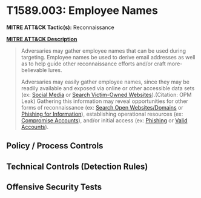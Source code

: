 # T1589.003: Employee Names
**MITRE ATT&CK Tactic(s):** Reconnaissance

**[MITRE ATT&CK Description](https://attack.mitre.org/techniques/T1589/003)**
<blockquote>Adversaries may gather employee names that can be used during targeting. Employee names be used to derive email addresses as well as to help guide other reconnaissance efforts and/or craft more-believable lures.

Adversaries may easily gather employee names, since they may be readily available and exposed via online or other accessible data sets (ex: [Social Media](https://attack.mitre.org/techniques/T1593/001) or [Search Victim-Owned Websites](https://attack.mitre.org/techniques/T1594)).(Citation: OPM Leak) Gathering this information may reveal opportunities for other forms of reconnaissance (ex: [Search Open Websites/Domains](https://attack.mitre.org/techniques/T1593) or [Phishing for Information](https://attack.mitre.org/techniques/T1598)), establishing operational resources (ex: [Compromise Accounts](https://attack.mitre.org/techniques/T1586)), and/or initial access (ex: [Phishing](https://attack.mitre.org/techniques/T1566) or [Valid Accounts](https://attack.mitre.org/techniques/T1078)).</blockquote>
## Policy / Process Controls
## Technical Controls (Detection Rules)

## Offensive Security Tests
